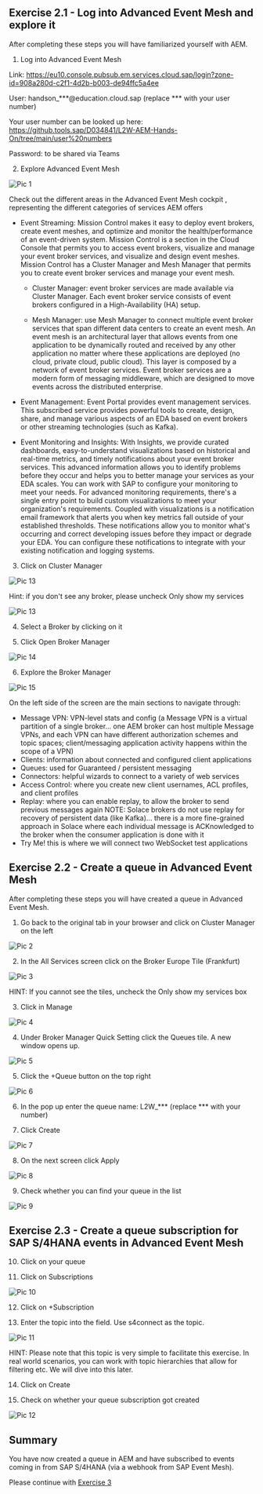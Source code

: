## Exercise 2.1 - Log into Advanced Event Mesh and explore it

After completing these steps you will have familiarized yourself with AEM.

1. Log into Advanced Event Mesh

Link: https://eu10.console.pubsub.em.services.cloud.sap/login?zone-id=908a280d-c2f1-4d2b-b003-de94ffc5a4ee

User: handson_***@education.cloud.sap (replace *** with your user number)

Your user number can be looked up here: https://github.tools.sap/D034841/L2W-AEM-Hands-On/tree/main/user%20numbers

Password: to be shared via Teams
  
2. Explore Advanced Event Mesh  

![Pic 1](/./images/ex2-1.png)

Check out the different areas in the Advanced Event Mesh cockpit , representing the different categories of services AEM offers

- Event Streaming: Mission Control makes it easy to deploy event brokers, create event meshes, and optimize and monitor the health/performance of an event-driven system. Mission Control is a section in the Cloud Console that permits you to access event brokers, visualize and manage your event broker services, and visualize and design event meshes. Mission Control has a Cluster Manager and Mesh Manager that permits you to create event broker services and manage your event mesh.

     - Cluster Manager: event broker services are made available via Cluster Manager. Each event broker service consists of event brokers configured in a High-Availability (HA) setup.

     - Mesh Manager: use Mesh Manager to connect multiple event broker services that span different data centers to create an event mesh. An event mesh is an architectural layer that allows events from one application to be dynamically routed and received by any other application no matter where these applications are deployed (no cloud, private cloud, public cloud). This layer is composed by a network of event broker services. Event broker services are a modern form of messaging middleware, which are designed to move events across the distributed enterprise.

- Event Management: Event Portal provides event management services. This subscribed service provides powerful tools to create, design, share, and manage various aspects of an EDA based on event brokers or other streaming technologies (such as Kafka). 

- Event Monitoring and Insights: With Insights, we provide curated dashboards, easy-to-understand visualizations based on historical and real-time metrics, and timely notifications about your event broker services. This advanced information allows you to identify problems before they occur and helps you to better manage your services as your EDA scales. You can work with SAP to configure your monitoring to meet your needs. For advanced monitoring requirements, there's a single entry point to build custom visualizations to meet your organization's requirements. Coupled with visualizations is a notification email framework that alerts you when key metrics fall outside of your established thresholds. These notifications allow you to monitor what's occurring and correct developing issues before they impact or degrade your EDA. You can configure these notifications to integrate with your existing notification and logging systems.

3. Click on Cluster Manager

![Pic 13](/./images/ex2-13.png)  

Hint: if you don't see any broker, please uncheck Only show my services

![Pic 13](/./images/ex2-16.png)  

4. Select a Broker by clicking on it

5. Click Open Broker Manager

![Pic 14](/./images/ex2-14.png)  

6. Explore the Broker Manager

![Pic 15](/./images/ex2-15.png)  

On the left side of the screen are the main sections to navigate through:

- Message VPN: VPN-level stats and config (a Message VPN is a virtual partition of a single broker... one AEM broker can host multiple Message VPNs, and each VPN can have different authorization schemes and topic spaces; client/messaging application activity happens within the scope of a VPN)
- Clients: information about connected and configured client applications
- Queues: used for Guaranteed / persistent messaging
- Connectors: helpful wizards to connect to a variety of web services
- Access Control: where you create new client usernames, ACL profiles, and client profiles
- Replay: where you can enable replay, to allow the broker to send previous messages again NOTE: Solace brokers do not use replay for recovery of persistent data (like Kafka)... there is a more fine-grained approach in Solace where each individual message is ACKnowledged to the broker when the consumer application is done with it
- Try Me! this is where we will connect two WebSocket test applications

## Exercise 2.2 - Create a queue in Advanced Event Mesh

After completing these steps you will have created a queue in Advanced Event Mesh.
  
1. Go back to the original tab in your browser and click on Cluster Manager on the left
  
![Pic 2](/./images/ex2-2.png)  
  
2. In the All Services screen click on the Broker Europe Tile (Frankfurt)
  
![Pic 3](/./images/ex2-3.png)    
  
HINT: If you cannot see the tiles, uncheck the Only show my services box
  
3. Click in Manage
  
![Pic 4](/./images/ex2-4.png)     
  
4. Under Broker Manager Quick Setting click the Queues tile. A new window opens up.
  
![Pic 5](/./images/ex2-5.png)      
  
5. Click the +Queue button on the top right
  
![Pic 6](/./images/ex2-6.png)        
  
6. In the pop up enter the queue name: L2W_*** (replace *** with your number)
  
7. Click Create
  
![Pic 7](/./images/ex2-7.png)      
  
8. On the next screen click Apply
  
![Pic 8](/./images/ex2-8.png)      
  
9. Check whether you can find your queue in the list  

![Pic 9](/./images/ex2-9.png)   

## Exercise 2.3 - Create a queue subscription for SAP S/4HANA events in Advanced Event Mesh

10. Click on your queue

11. Click on Subscriptions

![Pic 10](/./images/ex2-10.png)  

12. Click on +Subscription

13. Enter the topic into the field. Use s4connect as the topic.

![Pic 11](/./images/ex2-11.png)  

HINT: Please note that this topic is very simple to facilitate this exercise. In real world scenarios, you can work with topic hierarchies that allow for filtering etc. We will dive into this later.

14. Click on Create

15. Check on whether your queue subscription got created

![Pic 12](/./images/ex2-12.png)  
  
## Summary

You have now created a queue in AEM and have subscribed to events coming in from SAP S/4HANA (via a webhook from SAP Event Mesh).

Please continue with [Exercise 3](../ex3/README.md)





